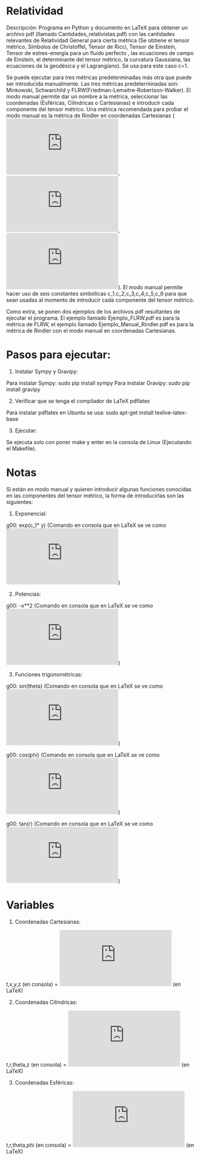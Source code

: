 # Relatividad

Descripción: Programa en Python y documento en LaTeX para obtener un archivo pdf (llamado Cantidades_relativistas.pdf) con las cantidades relevantes de Relatividad General para cierta métrica (Se obtiene el tensor métrico, Símbolos de Christoffel, Tensor de Ricci, Tensor de Einstein, Tensor de estres-energía para un fluido perfecto , las ecuaciones de campo de Einstein, el determinante del tensor métrico, la curvatura Gaussiana, las ecuaciones de la geodésica y el Lagrangiano). Se usa para este caso c=1.

Se puede ejecutar para tres métricas predeterminadas más otra que puede ser introducida manualmente. Las tres métricas predeterminadas son: Minkowski, Schwarchild y FLRW(Friedman-Lemaitre-Robertson-Walker). El modo manual permite dar un nombre a la métrica, seleccionar las coordenadas (Esféricas, Cilíndricas o Cartesianas) e introducir cada componente del tensor métrico. Una métrica recomendada para probar el modo manual es la métrica de Rindler en coordenadas Cartesianas (![equation](https://latex.codecogs.com/gif.latex?g_%7B00%7D%3D%20-x%5E2), ![equation](https://latex.codecogs.com/gif.latex?g_%7B11%7D%3Dg_%7B22%7D%3Dg_%7B33%7D%3D1),![equation](https://latex.codecogs.com/gif.latex?g_%7B%5Cmu%5Cnu%7D%3D0%20%28%5Cmu%5Cneq%20%5Cnu%29)). El modo manual permite hacer uso de seis constantes simbólicas c_1.c_2,c_3,c_4,c_5,c_6 para que sean usadas al momento de introducir cada componente del tensor métrico.

Como extra, se ponen dos ejemplos de los archivos pdf resultantes de ejecutar el programa. El ejemplo llamado Ejemplo_FLRW.pdf es para la métrica de FLRW, el ejemplo llamado Ejemplo_Manual_Rindler.pdf es para la métrica de Rindler con el modo manual en coordenadas Cartesianas.

# Pasos para ejecutar:

1. Instalar Sympy y Gravipy:

Para instalar Sympy: sudo pip install sympy
Para instalar Gravipy: sudo pip install gravipy

2. Verificar que se tenga el compilador de LaTeX pdflatex

Para instalar pdflatex en Ubuntu se usa: sudo apt-get install texlive-latex-base 

3. Ejecutar:

Se ejecuta solo con poner make y enter en la consola de Linux (Ejecutando el Makefile).

# Notas

Si están en modo manual y quieren introducir algunas funciones conocidas en las componentes del tensor métrico, la forma de introducirlas son las siguientes:

1. Exponencial:

g00: exp(c_1* y) (Comando en consola que en LaTeX se ve como ![equation](https://latex.codecogs.com/gif.latex?e%5E%7Bc_1y%7D))

2. Potencias:

g00: -x**2 (Comando en consola que en LaTeX se ve como ![equation](https://latex.codecogs.com/gif.latex?-x%5E2))

3. Funciones trigonométricas:

g00: sin(theta) (Comando en consola que en LaTeX se ve como ![equation](https://latex.codecogs.com/gif.latex?%5Csin%28%5Ctheta%29))

g00: cos(phi)   (Comando en consola que en LaTeX se ve como ![equation](https://latex.codecogs.com/gif.latex?%5Ccos%28%5Cphi%29))

g00: tan(r)   (Comando en consola que en LaTeX se ve como![equation](https://latex.codecogs.com/gif.latex?%5Ctan%28r%29))

# Variables

1. Coordenadas Cartesianas:

t,x,y,z (en consola) = ![equation](https://latex.codecogs.com/gif.latex?t%2Cx%2Cy%2Cz) (en LaTeX)


2. Coordenadas Cilíndricas:

t,r,theta,z (en consola) =  ![equation](https://latex.codecogs.com/gif.latex?t%2Cr%2C%5Ctheta%2Cz) (en LaTeX)

3. Coordenadas Esféricas:

t,r,theta,phi (en consola) =  ![equation](https://latex.codecogs.com/gif.latex?t%2Cr%2C%5Ctheta%2C%5Cphi) (en LaTeX)

